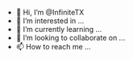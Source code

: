 - 👋 Hi, I’m @InfiniteTX
- 👀 I’m interested in ...
- 🌱 I’m currently learning ...
- 💞️ I’m looking to collaborate on ...
- 📫 How to reach me ...

<!---
InfiniteTX/InfiniteTX is a ✨ special ✨ repository because its `README.md` (this file) appears on your GitHub profile.
You can click the Preview link to take a look at your changes.
--->
